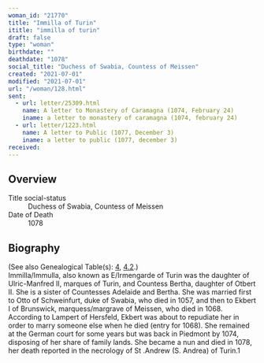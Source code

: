 ```yaml
---
woman_id: "21770"
title: "Immilla of Turin"
ititle: "immilla of turin"
draft: false
type: "woman"
birthdate: ""
deathdate: "1078"
social_title: "Duchess of Swabia, Countess of Meissen"
created: "2021-07-01"
modified: "2021-07-01"
url: "/woman/128.html"
sent:
  - url: letter/25309.html
    name: A letter to Monastery of Caramagna (1074, February 24)
    iname: a letter to monastery of caramagna (1074, february 24)
  - url: letter/1223.html
    name: A letter to Public (1077, December 3)
    iname: a letter to public (1077, december 3)
received:
---
```

<h2 class="mt-4">Overview</h2><dt>Title social-status</dt><dd>Duchess of Swabia, Countess of Meissen</dd><dt>Date of Death</dt><dd>1078</dd><h2 class="mt-4">Biography</h2>(See also Genealogical Table(s): <a href="https://epistolae.ctl.columbia.edu/content/genealogy-atto#n128">4</a>, <a href="https://epistolae.ctl.columbia.edu/content/genealogy-immilla#n128">4.2</a>.)<br>Immilla/Immulla, also known as E/Irmengarde of Turin  was the daughter of Ulric-Manfred II, marques of Turin, and Countess Bertha, daughter of Otbert II.  She is a sister of Countesses Adelaide and Bertha.  She was married first to Otto of Schweinfurt, duke of Swabia, who died in 1057, and then to Ekbert I of Brunswick, marquess/margrave of Meissen, who died in 1068. According to Lampert of Hersfeld, Ekbert was about to repudiate her in order to marry someone else when he died (entry for 1068).  She remained at the German court for some years but was back in Piedmont by 1074, disposing of her share of family lands.  She became a nun and died in 1078, her death reported in the necrology of St .Andrew (S. Andrea) of Turin.1